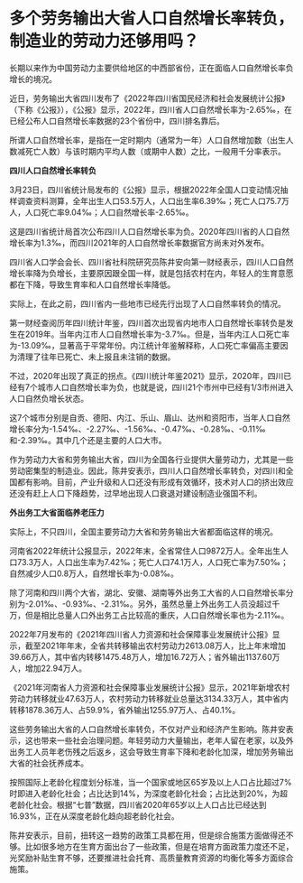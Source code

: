 # 多个劳务输出大省人口自然增长率转负，制造业的劳动力还够用吗？

长期以来作为中国劳动力主要供给地区的中西部省份，正在面临人口自然增长率负增长的境况。

近日，劳务输出大省四川发布了《2022年四川省国民经济和社会发展统计公报》（下称《公报》），《公报》显示，2022年，四川省人口自然增长率为-2.65‰，在已经公布人口自然增长率数据的23个省份中，四川排名靠后。

所谓人口自然增长率，是指在一定时期内（通常为一年）人口自然增加数（出生人数减死亡人数）与该时期内平均人数（或期中人数）之比，一般用千分率表示。

**四川人口自然增长率转负**

3月23日，四川省统计局发布的《公报》显示，根据2022年全国人口变动情况抽样调查资料测算，全年出生人口53.5万人，人口出生率6.39‰；死亡人口75.7万人，人口死亡率9.04‰；人口自然增长率-2.65‰。

这是四川省统计局首次公布四川人口自然增长率为负。2020年四川省的人口自然增长率为1.3‰，而四川2021年的人口自然增长率数据官方尚未对外发布。

四川省人口学会会长、四川省社科院研究员陈井安向第一财经表示，四川人口自然增长率降为负增长，主要原因跟全国一样，就是包括农村在内，年轻人的生育意愿都在下降，导致生育率和人口自然增长率降低。

实际上，在此之前，四川省内一些地市已经先行出现了人口自然率转负的情况。

第一财经查阅历年四川统计年鉴，四川首次出现省内地市人口自然增长率转负是发生在2019年。当年内江市人口自然增长率为-3.7‰。但是，当年内江人口死亡率为-13.09‰，显著高于平常年份。内江统计年鉴解释称，人口死亡率偏高主要因为清理了往年已死亡、未上报且未注销的数据。

不过，2020年出现了真正的拐点。《四川统计年鉴2021》显示，2020年，四川已经有7个城市人口自然增长率为负，也就是说，四川21个市州中已经有1/3市州进入人口自然负增长状态。

这7个城市分别是自贡、德阳、内江、乐山、眉山、达州和资阳市，当年人口自然增长率分为-1.54‰、-2.27‰、-1.56‰、-0.47‰、-0.28‰、-0.11‰和-2.39‰。其中几个还是主要的人口大市。

作为劳动力大省和劳务输出大省，四川为全国各行业提供大量劳动力，尤其是一些劳动密集型的制造业。因此，陈井安表示，四川人口自然增长率转负，对四川和全国都有影响。目前，产业升级和人口还没有形成有效循环，技术对人口的挤出效应还没有赶上人口下降趋势，过早地出现人口衰退对建设制造业强国不利。

**外出务工大省面临养老压力**

实际上，不只四川，全国主要劳动力大省和劳务输出大省都面临这样的境况。

河南省2022年统计公报显示，2022年末，全省常住人口9872万人。全年出生人口73.3万人，人口出生率为7.42‰；死亡人口74.1万人，人口死亡率为7.50‰；自然减少人口0.8万人，自然增长率为-0.08‰。

除了河南和四川两个大省，湖北、安徽、湖南等外出务工大省的人口自然增长率分别为-2.01‰、-0.93‰、-2.31‰。另外，虽然总量上外出务工人员没超过千万，但是相比总量人口外出务工占比较高的重庆，人口自然增长率也为-2.11‰。

2022年7月发布的《2021年四川省人力资源和社会保障事业发展统计公报》显示，截至2021年年末，全省共转移输出农村劳动力2613.08万人，比上年末增加39.66万人，其中省内转移1475.48万人，增加16.72万人；省外输出1137.60万人，增加22.94万人。

《2021年河南省人力资源和社会保障事业发展统计公报》显示，2021年新增农村劳动力转移就业47.63万人，农村劳动力转移就业总量达3134.33万人，其中省内转移1878.36万人、占59.9%，省外输出1255.97万人、占40.1%。

这些劳务输出大省的人口自然增长率转负，不仅对产业和经济产生影响。陈井安表示，这也带来一些社会治理问题。年轻劳动力大量输出，老年人留在老家，以及外出务工人员年老伤残之后返乡，这会导致生育率下降和老龄化加深，增加劳务输出大省的社会抚养成本。

按照国际上老龄化程度划分标准，当一个国家或地区65岁及以上人口占比超过7%时即进入老龄化社会；占比达到14%，为深度老龄化社会；占比达到20%，为超老龄化社会。根据“七普”数据，四川省2020年65岁以上人口占比已经达到16.93%，正在从深度老龄化趋向超老龄化社会。

陈井安表示，目前，扭转这一趋势的政策工具都在用，但是综合施策方面做得还不够。比如很多地方在生育方面出台了一些政策，但是在培育方面政策力度还不足，光奖励补贴生育不够，还要推进社会托育、高质量教育资源的均衡化等多方面综合施策。

